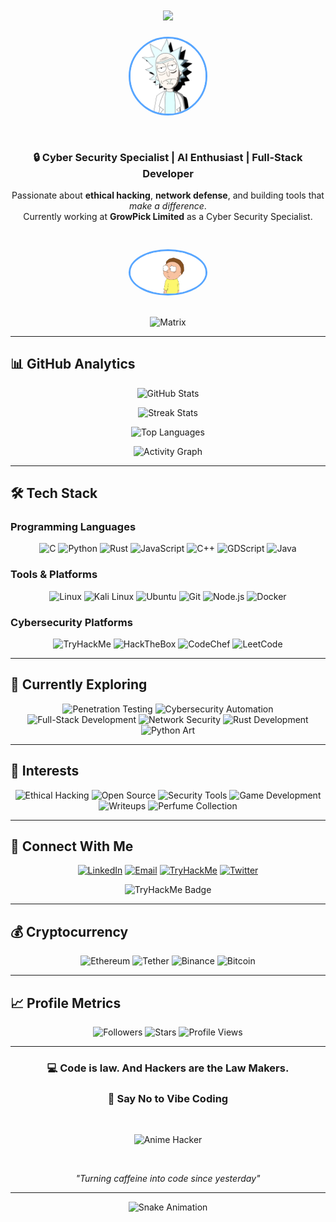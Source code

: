 <h1 align="center">
  <img src="https://readme-typing-svg.herokuapp.com/?font=Righteous&size=35&center=true&vCenter=true&width=500&height=70&duration=4000&lines=Hi+There!+👋;I'm+0xWelsh!;" />
</h1>

<div align="center">
  <div style="display: flex; justify-content: center; align-items: center; gap: 30px; flex-wrap: wrap;">
    <div style="text-align: center;">
      <img src="./rick.png" alt="Rick" width="120" style="border-radius: 50%; border: 3px solid #58a6ff;"/>
    </div>
    <div style="text-align: center; max-width: 600px;">
      <h3>🔒 Cyber Security Specialist | AI Enthusiast | Full-Stack Developer</h3>
      <p>
        Passionate about <strong>ethical hacking</strong>, <strong>network defense</strong>, and building tools that <em>make a difference</em>.<br/>
        Currently working at <strong>GrowPick Limited</strong> as a Cyber Security Specialist.
      </p>
    </div>
    <div style="text-align: center;">
      <img src="./mortynbg.png" alt="Morty" width="120" style="border-radius: 50%; border: 3px solid #58a6ff;"/>
    </div>
  </div>
</div>

<br/>

<div align="center">
  
![Matrix](https://media.giphy.com/media/L1R1tvI9svkIWwpVYr/giphy.gif)

</div>

---

## 📊 **GitHub Analytics**

<div align="center">
  
![GitHub Stats](https://github-readme-stats.vercel.app/api?username=0xWelsh&show_icons=true&theme=radical&hide_border=true&bg_color=0d1117&title_color=58a6ff&text_color=c9d1d9&icon_color=58a6ff&include_all_commits=true)

![Streak Stats](https://github-readme-streak-stats.herokuapp.com/?user=0xWelsh&theme=radical&hide_border=true)

![Top Languages](https://github-readme-stats.vercel.app/api/top-langs/?username=0xWelsh&layout=compact&theme=radical&hide_border=true&bg_color=0d1117&title_color=58a6ff&text_color=c9d1d9)

![Activity Graph](https://activity-graph.herokuapp.com/graph?username=0xWelsh&theme=react-dark&hide_border=true&bg_color=0d1117&color=58a6ff&line=58a6ff&point=58a6ff)

</div>

---

## 🛠 **Tech Stack**

### **Programming Languages**
<div align="center">
  
![C](https://img.shields.io/badge/C-00599C?style=for-the-badge&logo=c&logoColor=white)
![Python](https://img.shields.io/badge/Python-3776AB?style=for-the-badge&logo=python&logoColor=white)
![Rust](https://img.shields.io/badge/Rust-000000?style=for-the-badge&logo=rust&logoColor=white)
![JavaScript](https://img.shields.io/badge/JavaScript-F7DF1E?style=for-the-badge&logo=javascript&logoColor=black)
![C++](https://img.shields.io/badge/C++-00599C?style=for-the-badge&logo=c%2B%2B&logoColor=white)
![GDScript](https://img.shields.io/badge/GDScript-478CBF?style=for-the-badge&logo=godotengine&logoColor=white)
![Java](https://img.shields.io/badge/Java-ED8B00?style=for-the-badge&logo=openjdk&logoColor=white)

</div>

### **Tools & Platforms**
<div align="center">
  
![Linux](https://img.shields.io/badge/Linux-FCC624?style=for-the-badge&logo=linux&logoColor=black)
![Kali Linux](https://img.shields.io/badge/Kali_Linux-268BEE?style=for-the-badge&logo=kalilinux&logoColor=white)
![Ubuntu](https://img.shields.io/badge/Ubuntu-E95420?style=for-the-badge&logo=ubuntu&logoColor=white)
![Git](https://img.shields.io/badge/Git-F05032?style=for-the-badge&logo=git&logoColor=white)
![Node.js](https://img.shields.io/badge/Node.js-339933?style=for-the-badge&logo=nodedotjs&logoColor=white)
![Docker](https://img.shields.io/badge/Docker-2496ED?style=for-the-badge&logo=docker&logoColor=white)

</div>

### **Cybersecurity Platforms**
<div align="center">
  
![TryHackMe](https://img.shields.io/badge/TryHackMe-212C42?style=for-the-badge&logo=tryhackme&logoColor=red)
![HackTheBox](https://img.shields.io/badge/HackTheBox-9FEF00?style=for-the-badge&logo=hackthebox&logoColor=black)
![CodeChef](https://img.shields.io/badge/CodeChef-5B4638?style=for-the-badge&logo=codechef&logoColor=white)
![LeetCode](https://img.shields.io/badge/LeetCode-FFA116?style=for-the-badge&logo=leetcode&logoColor=black)

</div>

---

## 🚀 **Currently Exploring**

<div align="center">
  
![Penetration Testing](https://img.shields.io/badge/Penetration_Testing-FF6B6B?style=flat-square)
![Cybersecurity Automation](https://img.shields.io/badge/Cybersecurity_Automation-4ECDC4?style=flat-square)
![Full-Stack Development](https://img.shields.io/badge/Full_Stack_Development-45B7D1?style=flat-square)
![Network Security](https://img.shields.io/badge/Network_Security-96CEB4?style=flat-square)
![Rust Development](https://img.shields.io/badge/Rust_Development-000000?style=flat-square)
![Python Art](https://img.shields.io/badge/Python_Art-3776AB?style=flat-square)

</div>

---

## 🎯 **Interests**

<div align="center">
  
![Ethical Hacking](https://img.shields.io/badge/Ethical_Hacking-FF6B6B?style=flat-square)
![Open Source](https://img.shields.io/badge/Open_Source-28A745?style=flat-square)
![Security Tools](https://img.shields.io/badge/Security_Tools-6F42C1?style=flat-square)
![Game Development](https://img.shields.io/badge/Game_Development-FFC107?style=flat-square)
![Writeups](https://img.shields.io/badge/Technical_Writeups-17A2B8?style=flat-square)
![Perfume Collection](https://img.shields.io/badge/Perfume_Collection-E83E8C?style=flat-square)

</div>

---

## 🔗 **Connect With Me**

<div align="center">
  
[![LinkedIn](https://img.shields.io/badge/LinkedIn-0xWelsh-0077B5?style=for-the-badge&logo=linkedin&logoColor=white)](https://linkedin.com/in/welsh-muhuri-985a652b4)
[![Email](https://img.shields.io/badge/Email-maguamuhuri@gmail.com-D14836?style=for-the-badge&logo=gmail&logoColor=white)](mailto:maguamuhuri@gmail.com)
[![TryHackMe](https://img.shields.io/badge/TryHackMe-0xWelsh-212C42?style=for-the-badge&logo=tryhackme&logoColor=red)](https://tryhackme.com/p/0xWelsh)
[![Twitter](https://img.shields.io/badge/Twitter-0xWelsh-1DA1F2?style=for-the-badge&logo=twitter&logoColor=white)](https://twitter.com/0xWelsh)

</div>

<div align="center">
  <img src="https://tryhackme-badges.s3.amazonaws.com/0xWelsh.png" alt="TryHackMe Badge" style="width: 200px;"/>
</div>

---

## 💰 **Cryptocurrency**

<div align="center">
  
![Ethereum](https://img.shields.io/badge/Ethereum-3C3C3D?style=for-the-badge&logo=ethereum&logoColor=white)
![Tether](https://img.shields.io/badge/Tether-168363?style=for-the-badge&logo=tether&logoColor=white)
![Binance](https://img.shields.io/badge/Binance-FCD535?style=for-the-badge&logo=binance&logoColor=black)
![Bitcoin](https://img.shields.io/badge/Bitcoin-F7931A?style=for-the-badge&logo=bitcoin&logoColor=white)

</div>

---

## 📈 **Profile Metrics**

<div align="center">
  
![Followers](https://img.shields.io/github/followers/0xWelsh?label=Followers&style=for-the-badge&color=58a6ff&logo=github)
![Stars](https://img.shields.io/github/stars/0xWelsh?affiliations=OWNER&style=for-the-badge&color=58a6ff&logo=github)
![Profile Views](https://komarev.com/ghpvc/?username=0xWelsh&label=Profile%20Views&color=58a6ff&style=for-the-badge)

</div>

---

<div align="center">

### **💻 Code is law. And Hackers are the Law Makers.**
### **🚫 Say No to Vibe Coding**

<br/>

![Anime Hacker](https://media.giphy.com/media/q217GUnfKAmJlF1bVf/giphy.gif)

<br/>

*"Turning caffeine into code since yesterday"*

</div>

---

<div align="center">
  
![Snake Animation](https://github.com/0xWelsh/0xWelsh/blob/output/github-contribution-grid-snake.svg)

</div>
